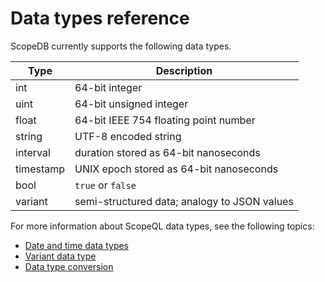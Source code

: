 # Data types reference

ScopeDB currently supports the following data types.

| Type      | Description                                  |
|-----------|----------------------------------------------|
| int       | 64-bit integer                               |
| uint      | 64-bit unsigned integer                      |
| float     | 64-bit IEEE 754 floating point number        |
| string    | UTF-8 encoded string                         |
| interval  | duration stored as 64-bit nanoseconds        |
| timestamp | UNIX epoch stored as 64-bit nanoseconds      |
| bool      | `true` or `false`                            |
| variant   | semi-structured data; analogy to JSON values |

For more information about ScopeQL data types, see the following topics:

* [Date and time data types](datatypes-datetime.md)
* [Variant data type](datatypes-variant.md)
* [Data type conversion](datatypes-conversion.md)
